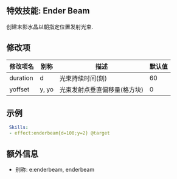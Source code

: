 特效技能: Ender Beam
--------------------------

创建末影水晶以朝指定位置发射光束.

修改项
----------

| 修改项名 | 别称    | 描述                                                                                                    | 默认值 |
|-----------|------------|----------------------------------------------------------------------------------------------------------------|---------------|
| duration  | d      | 光束持续时间(刻)  | 60            |
| yoffset   | y, yo  | 	光束发射点垂直偏移量(格方块) | 0             |

示例
--------

```yaml
 Skills:
 - effect:enderbeam{d=100;y=2} @target
```

额外信息
---

- 别称: e:enderbeam, enderbeam